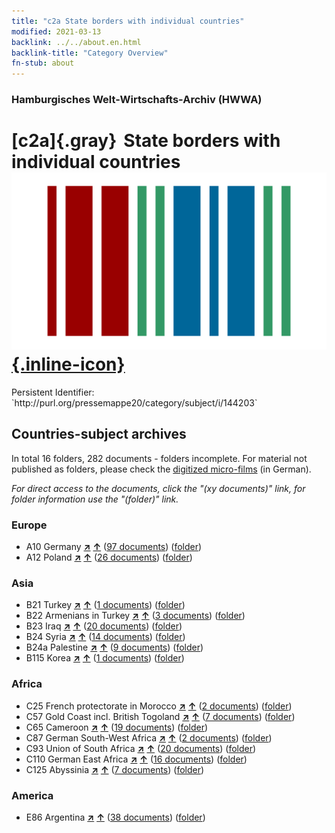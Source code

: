 ```yaml
---
title: "c2a State borders with individual countries"
modified: 2021-03-13
backlink: ../../about.en.html
backlink-title: "Category Overview"
fn-stub: about
---
```


### Hamburgisches Welt-Wirtschafts-Archiv (HWWA)

# [c2a]{.gray}&#8201; State borders with individual countries &#160; [![Wikidata](/images/Wikidata-logo.svg "Wikidata"){.inline-icon}](http://www.wikidata.org/entity/Q99427832)

<div class="hint">Persistent Identifier: `http://purl.org/pressemappe20/category/subject/i/144203`</div>







## Countries-subject archives





In total 16 folders, 282 documents - folders incomplete.
For material not published as folders, please check the [digitized micro-films](/film/h1_sh.de.html) (in German).

_For direct access to the documents, click the "(xy documents)" link, for folder information use the "(folder)" link._



### Europe

- A10 Germany [**&nearr;**](../../../geo/i/126128/about.en.html "Germany (all folders)") [**&uarr;**](../../../geo/about.en.html#A10 "Country category system") (<a href="https://pm20.zbw.eu/iiifview/folder/sh/126128,144203" title="about: Germany : State borders with individual countries" target="_blank">97 documents</a>) ([folder](../../../../folder/sh/1261xx/126128/1442xx/144203/about.en.html))
- A12 Poland [**&nearr;**](../../../geo/i/140962/about.en.html "Poland (all folders)") [**&uarr;**](../../../geo/about.en.html#A12 "Country category system") (<a href="https://pm20.zbw.eu/iiifview/folder/sh/140962,144203" title="about: Poland : State borders with individual countries" target="_blank">26 documents</a>) ([folder](../../../../folder/sh/1409xx/140962/1442xx/144203/about.en.html))

### Asia

- B21 Turkey [**&nearr;**](../../../geo/i/141111/about.en.html "Turkey (all folders)") [**&uarr;**](../../../geo/about.en.html#B21 "Country category system") (<a href="https://pm20.zbw.eu/iiifview/folder/sh/141111,144203" title="about: Turkey : State borders with individual countries" target="_blank">1 documents</a>) ([folder](../../../../folder/sh/1411xx/141111/1442xx/144203/about.en.html))
- B22 Armenians in Turkey [**&nearr;**](../../../geo/i/141112/about.en.html "Armenians in Turkey (all folders)") [**&uarr;**](../../../geo/about.en.html#B22 "Country category system") (<a href="https://pm20.zbw.eu/iiifview/folder/sh/141112,144203" title="about: Armenians in Turkey : State borders with individual countries" target="_blank">3 documents</a>) ([folder](../../../../folder/sh/1411xx/141112/1442xx/144203/about.en.html))
- B23 Iraq [**&nearr;**](../../../geo/i/141113/about.en.html "Iraq (all folders)") [**&uarr;**](../../../geo/about.en.html#B23 "Country category system") (<a href="https://pm20.zbw.eu/iiifview/folder/sh/141113,144203" title="about: Iraq : State borders with individual countries" target="_blank">20 documents</a>) ([folder](../../../../folder/sh/1411xx/141113/1442xx/144203/about.en.html))
- B24 Syria [**&nearr;**](../../../geo/i/141114/about.en.html "Syria (all folders)") [**&uarr;**](../../../geo/about.en.html#B24 "Country category system") (<a href="https://pm20.zbw.eu/iiifview/folder/sh/141114,144203" title="about: Syria : State borders with individual countries" target="_blank">14 documents</a>) ([folder](../../../../folder/sh/1411xx/141114/1442xx/144203/about.en.html))
- B24a Palestine [**&nearr;**](../../../geo/i/141115/about.en.html "Palestine (all folders)") [**&uarr;**](../../../geo/about.en.html#B24a "Country category system") (<a href="https://pm20.zbw.eu/iiifview/folder/sh/141115,144203" title="about: Palestine : State borders with individual countries" target="_blank">9 documents</a>) ([folder](../../../../folder/sh/1411xx/141115/1442xx/144203/about.en.html))
- B115 Korea [**&nearr;**](../../../geo/i/141276/about.en.html "Korea (all folders)") [**&uarr;**](../../../geo/about.en.html#B115 "Country category system") (<a href="https://pm20.zbw.eu/iiifview/folder/sh/141276,144203" title="about: Korea : State borders with individual countries" target="_blank">1 documents</a>) ([folder](../../../../folder/sh/1412xx/141276/1442xx/144203/about.en.html))

### Africa

- C25 French protectorate in Morocco [**&nearr;**](../../../geo/i/141358/about.en.html "French protectorate in Morocco (all folders)") [**&uarr;**](../../../geo/about.en.html#C25 "Country category system") (<a href="https://pm20.zbw.eu/iiifview/folder/sh/141358,144203" title="about: French protectorate in Morocco : State borders with individual countries" target="_blank">2 documents</a>) ([folder](../../../../folder/sh/1413xx/141358/1442xx/144203/about.en.html))
- C57 Gold Coast incl. British Togoland [**&nearr;**](../../../geo/i/141406/about.en.html "Gold Coast incl. British Togoland (all folders)") [**&uarr;**](../../../geo/about.en.html#C57 "Country category system") (<a href="https://pm20.zbw.eu/iiifview/folder/sh/141406,144203" title="about: Gold Coast incl. British Togoland : State borders with individual countries" target="_blank">7 documents</a>) ([folder](../../../../folder/sh/1414xx/141406/1442xx/144203/about.en.html))
- C65 Cameroon [**&nearr;**](../../../geo/i/141410/about.en.html "Cameroon (all folders)") [**&uarr;**](../../../geo/about.en.html#C65 "Country category system") (<a href="https://pm20.zbw.eu/iiifview/folder/sh/141410,144203" title="about: Cameroon : State borders with individual countries" target="_blank">19 documents</a>) ([folder](../../../../folder/sh/1414xx/141410/1442xx/144203/about.en.html))
- C87 German South-West Africa [**&nearr;**](../../../geo/i/141450/about.en.html "German South-West Africa (all folders)") [**&uarr;**](../../../geo/about.en.html#C87 "Country category system") (<a href="https://pm20.zbw.eu/iiifview/folder/sh/141450,144203" title="about: German South-West Africa : State borders with individual countries" target="_blank">2 documents</a>) ([folder](../../../../folder/sh/1414xx/141450/1442xx/144203/about.en.html))
- C93 Union of South Africa [**&nearr;**](../../../geo/i/141454/about.en.html "Union of South Africa (all folders)") [**&uarr;**](../../../geo/about.en.html#C93 "Country category system") (<a href="https://pm20.zbw.eu/iiifview/folder/sh/141454,144203" title="about: Union of South Africa : State borders with individual countries" target="_blank">20 documents</a>) ([folder](../../../../folder/sh/1414xx/141454/1442xx/144203/about.en.html))
- C110 German East Africa [**&nearr;**](../../../geo/i/141471/about.en.html "German East Africa (all folders)") [**&uarr;**](../../../geo/about.en.html#C110 "Country category system") (<a href="https://pm20.zbw.eu/iiifview/folder/sh/141471,144203" title="about: German East Africa : State borders with individual countries" target="_blank">16 documents</a>) ([folder](../../../../folder/sh/1414xx/141471/1442xx/144203/about.en.html))
- C125 Abyssinia [**&nearr;**](../../../geo/i/141482/about.en.html "Abyssinia (all folders)") [**&uarr;**](../../../geo/about.en.html#C125 "Country category system") (<a href="https://pm20.zbw.eu/iiifview/folder/sh/141482,144203" title="about: Abyssinia : State borders with individual countries" target="_blank">7 documents</a>) ([folder](../../../../folder/sh/1414xx/141482/1442xx/144203/about.en.html))

### America

- E86 Argentina [**&nearr;**](../../../geo/i/141692/about.en.html "Argentina (all folders)") [**&uarr;**](../../../geo/about.en.html#E86 "Country category system") (<a href="https://pm20.zbw.eu/iiifview/folder/sh/141692,144203" title="about: Argentina : State borders with individual countries" target="_blank">38 documents</a>) ([folder](../../../../folder/sh/1416xx/141692/1442xx/144203/about.en.html))








